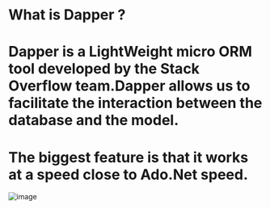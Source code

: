 
# What is Dapper ?
# Dapper is a LightWeight micro ORM tool developed by the Stack Overflow team.Dapper allows us to facilitate the interaction between the database and the model.
# The biggest feature is that it works at a speed close to Ado.Net speed.
![image](https://user-images.githubusercontent.com/90280719/137542785-1cd0cbb7-1898-4005-a5af-f188824b203e.png)
